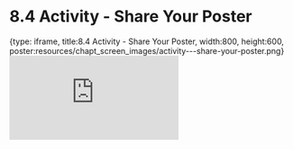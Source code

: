 # 8.4 Activity - Share Your Poster
 
{type: iframe, title:8.4 Activity - Share Your Poster, width:800, height:600, poster:resources/chapt_screen_images/activity---share-your-poster.png}
![](https://sayumiyork.github.io/c-moor-ottr-generic/activity---share-your-poster.html)
 

 
